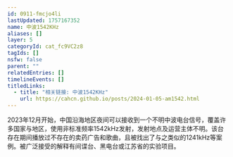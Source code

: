 ```yaml
---
id: 0911-fmcjo4li
lastUpdated: 1757167352
name: 中波1542KHz
aliases: []
layer: 5
categoryId: cat_fc9VC2z8
tagIds: []
nsfw: false
parent: ""
relatedEntries: []
timelineEvents: []
titledLinks:
  - title: "相关链接: 中波1542KHz"
    url: https://cahcn.github.io/posts/2024-01-05-am1542.html
---
```


2023年12月开始，中国沿海地区夜间可以接收到一个不明中波电台信号，覆盖许多国家与地区，使用非标准频率1542kHz发射，发射地点及运营主体不明。该台存在期间播放过不存在的卖药广告和歌曲，且被找出了与之类似的1241kHz等案例。被广泛接受的解释有间谍台、黑电台或江苏省的实验项目。
